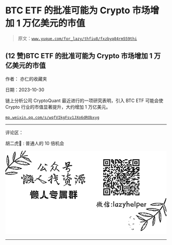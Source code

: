 # BTC ETF 的批准可能为 Crypto 市场增加 1 万亿美元的市值

> 原文：[`www.yuque.com/for_lazy/thfiu8/fxzbyq84rm559thi`](https://www.yuque.com/for_lazy/thfiu8/fxzbyq84rm559thi)

## (12 赞)BTC ETF 的批准可能为 Crypto 市场增加 1 万亿美元的市值

作者： 亦仁的收藏夹

日期：2023-10-30

链上分析公司 CryptoQuant 最近进行的一项研究表明，引入 BTC ETF 可能会使 Crypto 行业的市值显著提升，大约增加 1 万亿美元。

[`mp.weixin.qq.com/s/wqfVIkgFsv1JXo6dRObxyg`](https://mp.weixin.qq.com/s/wqfVIkgFsv1JXo6dRObxyg)

* * *

评论区：

胡二虎🐯 : 普通人的 10 倍机会

![](img/1c37d505930596d12a88ab23e11aa07a.png)

* * *